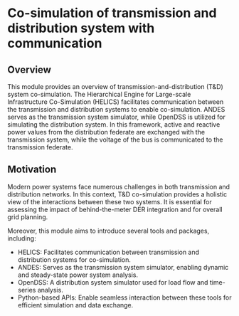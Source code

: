 # Co-simulation of transmission and distribution system with communication

## Overview

This module provides an overview of transmission-and-distribution (T&D) system co-simulation. 
The Hierarchical Engine for Large-scale Infrastructure Co-Simulation (HELICS) facilitates communication 
between the transmission and distribution systems to enable co-simulation. ANDES serves as the transmission system 
simulator, while OpenDSS is utilized for simulating the distribution system. In this framework, active and reactive
power values from the distribution federate are exchanged with the transmission system, while the voltage of the bus 
is communicated to the transmission federate.

## Motivation
Modern power systems face numerous challenges in both transmission and distribution networks.
In this context, T&D co-simulation provides a holistic view of the interactions between these two systems.
It is essential for assessing the impact of behind-the-meter DER integration and for overall grid planning.

Moreover, this module aims to introduce several tools and packages, including:
- HELICS: Facilitates communication between transmission and distribution systems for co-simulation.
- ANDES: Serves as the transmission system simulator, enabling dynamic and steady-state power system analysis.
- OpenDSS: A distribution system simulator used for load flow and time-series analysis.
- Python-based APIs: Enable seamless interaction between these tools for efficient simulation and data exchange.
